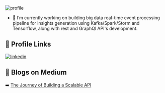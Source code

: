 <!--
**nitksingh/nitksingh** is a ✨ _special_ ✨ repository because its `README.md` (this file) appears on your GitHub profile.
-->
<img src='https://nitksingh.github.io/nitksingh/images/nitesh.png' alt='profile'>

- 🔭 I’m currently working on building big data real-time event processing pipeline for insights generation using Kafka/Spark/Storm and Tensorflow, along with rest and GraphQl API's development.

## 🔗 Profile Links

[![linkedin](https://img.shields.io/badge/linkedin-0A66C2?style=for-the-badge&logo=linkedin&logoColor=white)](https://www.linkedin.com/in/nkumarsingh)

## 🔗 Blogs on Medium
➡️ [The Journey of Building a Scalable API](https://sforce.co/3q0nYPq)




